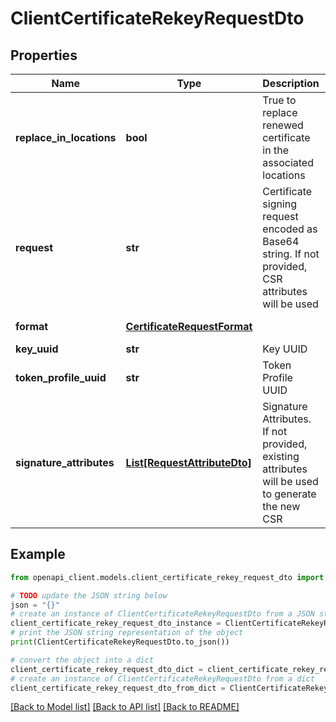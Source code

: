 # ClientCertificateRekeyRequestDto


## Properties

Name | Type | Description | Notes
------------ | ------------- | ------------- | -------------
**replace_in_locations** | **bool** | True to replace renewed certificate in the associated locations | [optional] [default to False]
**request** | **str** | Certificate signing request encoded as Base64 string. If not provided, CSR attributes will be used | [optional] 
**format** | [**CertificateRequestFormat**](CertificateRequestFormat.md) |  | [optional] [default to CertificateRequestFormat.PKCS10]
**key_uuid** | **str** | Key UUID | 
**token_profile_uuid** | **str** | Token Profile UUID | 
**signature_attributes** | [**List[RequestAttributeDto]**](RequestAttributeDto.md) | Signature Attributes. If not provided, existing attributes will be used to generate the new CSR | [optional] 

## Example

```python
from openapi_client.models.client_certificate_rekey_request_dto import ClientCertificateRekeyRequestDto

# TODO update the JSON string below
json = "{}"
# create an instance of ClientCertificateRekeyRequestDto from a JSON string
client_certificate_rekey_request_dto_instance = ClientCertificateRekeyRequestDto.from_json(json)
# print the JSON string representation of the object
print(ClientCertificateRekeyRequestDto.to_json())

# convert the object into a dict
client_certificate_rekey_request_dto_dict = client_certificate_rekey_request_dto_instance.to_dict()
# create an instance of ClientCertificateRekeyRequestDto from a dict
client_certificate_rekey_request_dto_from_dict = ClientCertificateRekeyRequestDto.from_dict(client_certificate_rekey_request_dto_dict)
```
[[Back to Model list]](../README.md#documentation-for-models) [[Back to API list]](../README.md#documentation-for-api-endpoints) [[Back to README]](../README.md)


